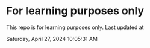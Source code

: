 # For learning purposes only
This repo is for learning purposes only.
Last updated at

Saturday, April 27, 2024 10:05:31 AM

